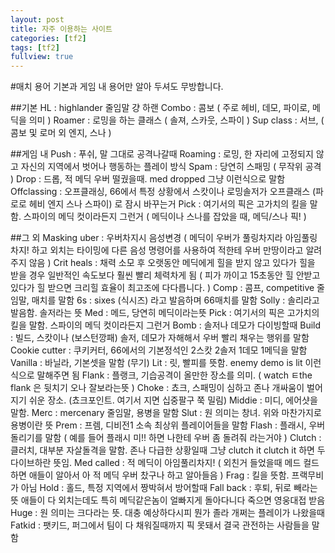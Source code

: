 ```yaml
---
layout: post
title: 자주 이용하는 사이트
categories: [tf2]
tags: [tf2]
fullview: true
---
```


#매치 용어
기본과 게임 내 용어만 알아 두셔도 무방합니다.

##기본
HL : highlander 줄임말 걍 하랜 
Combo : 콤보 ( 주로 헤비, 데모, 파이로, 메딕을 의미 )
Roamer : 로밍을 하는 클래스 ( 솔져, 스카웃, 스파이 )
Sup class : 서브, ( 콤보 및 로머 외 엔지, 스나 )

##게임 내
Push : 푸쉬, 말 그대로 공격나갈때 
Roaming : 로밍, 한 자리에 고정되지 않고 자신의 지역에서 벗어나 행동하는 플레이 방식
Spam : 당연히 스패밍 ( 무작위 공격 )
Drop : 드롭, 적 메딕 우버 떨궜을때. med dropped 그냥 이런식으로 말함 
Offclassing : 오프클래싱, 66에서 특정 상황에서 
스캇이나 로밍솔저가 오프클래스 (파로로 헤비 엔지 스나 스파이) 로 잠시 바꾸는거 
Pick : 여기서의 픽은 고가치의 킬을 말함. 스파이의 메딕 컷이라든지 그런거 
( 메딕이나 스나를 잡았을 때, 메딕/스나 픽! )

##그 외
Masking uber : 우버차지시 음성변경
( 메딕이 우버가 풀링차지라 아임풀링차지! 하고 외치는 타이밍에 다른 음성 명령어를 사용하여 적한테 우버 만땅이라고 알려주지 않음 )
Crit heals : 채력 소모 후 오랫동안 메딕에게 힐을 받지 않고 있다가 힐을 받을 경우 일반적인 속도보다 훨씬 빨리 체력차게 됨
( 피가 까이고 15초동안 힐 안받고 있다가 힐 받으면 크리힐 효율이 최고조에 다다릅니다. )
Comp : 콤프, competitive 줄임말, 매치를 말함 
6s : sixes (식시즈) 라고 발음하며 66매치를 말함 
Solly : 솔리라고 발음함. 솔저라는 뜻 
Med : 메드, 당연히 메딕이라는뜻 
Pick : 여기서의 픽은 고가치의 킬을 말함. 스파이의 메딕 컷이라든지 그런거 
Bomb : 솔저나 데모가 다이빙할때 
Build : 빌드, 스캇이나 (보스턴깡패) 솔저, 데모가 자해해서 우버 빨리 채우는 행위를 말함 
Cookie cutter : 쿠키커터, 66에서의 기본정석인 2스캇 2솔저 1데모 1메딕을 말함 
Vanilla : 바닐라, 기본셋을 말함 (무기) 
Lit : 릿, 빨피를 뜻함. enemy demo is lit 이런식으로 말해주면 됨 
Flank : 플랭크, 기습공격이 올만한 장소를 의미. 
( watch ㅌthe flank 은 뒷치기 오나 잘보라는뜻 ) 
Choke : 쵸크, 스패밍이 심하고 존나 개싸움이 벌어지기 쉬운 장소. 
(쵸크포인트. 여기서 지면 십중팔구 쭉 밀림) 
Middie : 미디, 에어샷을 말함. 
Merc : mercenary 줄임말, 용병을 말함 
Slut : 원 의미는 창녀. 위와 마찬가지로 용병이란 뜻
Prem : 프렘, 디비전1 소속 최상위 플레이어들을 말함
Flash : 플래시, 우버돌리기를 말함 
( 예를 들어 플래시 미!! 하면 나한테 우버 좀 돌려줘 라는거야 ) 
Clutch : 클러치, 대부분 자살돌격을 말함. 
존나 다급한 상황일때 그냥 clutch it clutch it 하면 두다이브하란 뜻임. 
Med called : 적 메딕이 아임풀리차지! 
( 외친거 들었을때 메드 컬드 하면 애들이 알아서 아 적 메딕 우버 찼구나 하고 알아들음 )
Frag : 킬을 뜻함. 프랙무비가 아님
Hold : 홀드, 특정 지역에서 짱박혀서 방어할때 
Fall back : 후퇴, 뒤로 빼라는뜻 애들이 다 외치는데도 
특히 메딕같은놈이 얼빠지게 돌아다니다 죽으면 영웅대접 받음
Huge : 원 의미는 크다라는 뜻. 대충 예상하다시피 뭔가 졸라 개쩌는 플레이가 나왔을때 
Fatkid : 팻키드, 퍼그에서 팀이 다 채워질때까지 픽 못돼서 결국 관전하는 사람들을 말함
